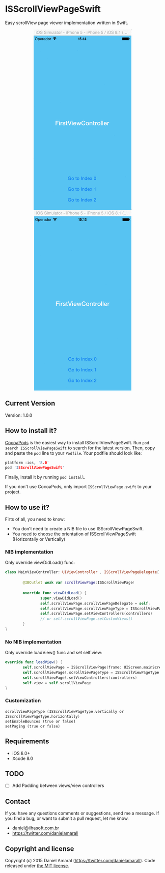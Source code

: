 # ISScrollViewPageSwift

Easy scrollView page viewer implementation written in Swift.

<p align="center">
  <img align="center" src="ISScrollViewPage/horizontalExample.gif" alt="...">
  <img align="center" src="ISScrollViewPage/verticalExample.gif" alt="...">
</p>

## Current Version

Version: 1.0.0

## How to install it?

[CocoaPods](http://cocoapods.org) is the easiest way to install ISScrollViewPageSwift. Run ```pod search ISScrollViewPageSwift``` to search for the latest version. Then, copy and paste the ```pod``` line to your ```Podfile```. Your podfile should look like:

```c
platform :ios, '8.0'
pod 'ISScrollViewPageSwift'
```

Finally, install it by running ```pod install```.

If you don't use CocoaPods, only import ```ISScrollViewPage.swift``` to your project.

## How to use it?

Firts of all, you need to know:

- You don't need to create a NIB file to use ISScrollViewPageSwift.
- You need to choose the orientation of ISScrollViewPageSwift (Horizontally or Vertically)

### NIB implementation

Only override viewDidLoad() func:

```swift
class MainViewController: UIViewController , ISScrollViewPageDelegate{
        
        @IBOutlet weak var scrollViewPage:ISScrollViewPage!

        override func viewDidLoad() {
                super.viewDidLoad()
                self.scrollViewPage.scrollViewPageDelegate = self;
                self.scrollViewPage.scrollViewPageType = ISScrollViewPageType.vertically
                self.scrollViewPage.setViewControllers(controllers)
                // or self.scrollViewPage.setCustomViews()
        }
}
```

### No NIB implementation

Only override loadView() func and set self.view:

```swift
override func loadView() {
        self.scrollViewPage = ISScrollViewPage(frame: UIScreen.mainScreen().applicationFrame)
        self.scrollViewPage!.scrollViewPageType = ISScrollViewPageType.vertically
        self.scrollViewPage!.setViewControllers(controllers)
        self.view = self.scrollViewPage
}
```
### Customization

```
scrollViewPageType (ISScrollViewPageType.vertically or ISScrollViewPageType.horizontally)
setEnableBounces (true or false)
setPaging (true or false)
```

## Requirements

* iOS 8.0+
* Xcode 8.0

## TODO
- [ ] Add Padding between views/view controllers

## Contact

If you have any questions comments or suggestions, send me a message. If you find a bug, or want to submit a pull request, let me know.

* daniel@ilhasoft.com.br
* https://twitter.com/danielamarall

## Copyright and license

Copyright (c) 2015 Daniel Amaral (https://twitter.com/danielamarall). Code released under [the MIT license](LICENSE).
